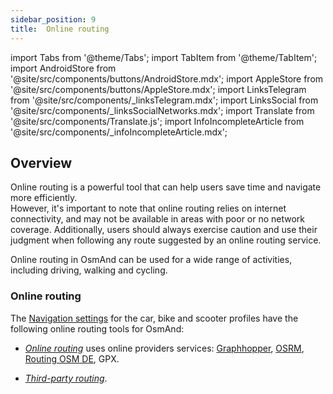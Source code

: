 ```yaml
---
sidebar_position: 9
title:  Online routing
---
```


import Tabs from '@theme/Tabs';
import TabItem from '@theme/TabItem';
import AndroidStore from '@site/src/components/buttons/AndroidStore.mdx';
import AppleStore from '@site/src/components/buttons/AppleStore.mdx';
import LinksTelegram from '@site/src/components/_linksTelegram.mdx';
import LinksSocial from '@site/src/components/_linksSocialNetworks.mdx';
import Translate from '@site/src/components/Translate.js';
import InfoIncompleteArticle from '@site/src/components/_infoIncompleteArticle.mdx';

<InfoIncompleteArticle/>

## Overview

Online routing is a powerful tool that can help users save time and navigate more efficiently.  
However, it's important to note that online routing relies on internet connectivity, and may not be available in areas with poor or no network coverage. Additionally, users should always exercise caution and use their judgment when following any route suggested by an online routing service.

Online routing in OsmAnd can be used for a wide range of activities, including driving, walking and cycling.  


### Online routing

<InfoAndroidOnly />

The [Navigation settings](../../personal/profiles.md#navigation-settings) for the car, bike and scooter profiles have the following online routing tools for OsmAnd:

- *[Online routing](../../personal/profiles.md#navigation)* uses online providers services: [Graphhopper](https://graphhopper.com/), [OSRM](http://project-osrm.org/), [Routing OSM DE](https://routing.openstreetmap.de/), GPX.

- _[Third-party routing](../routing/brouter.md)_.
